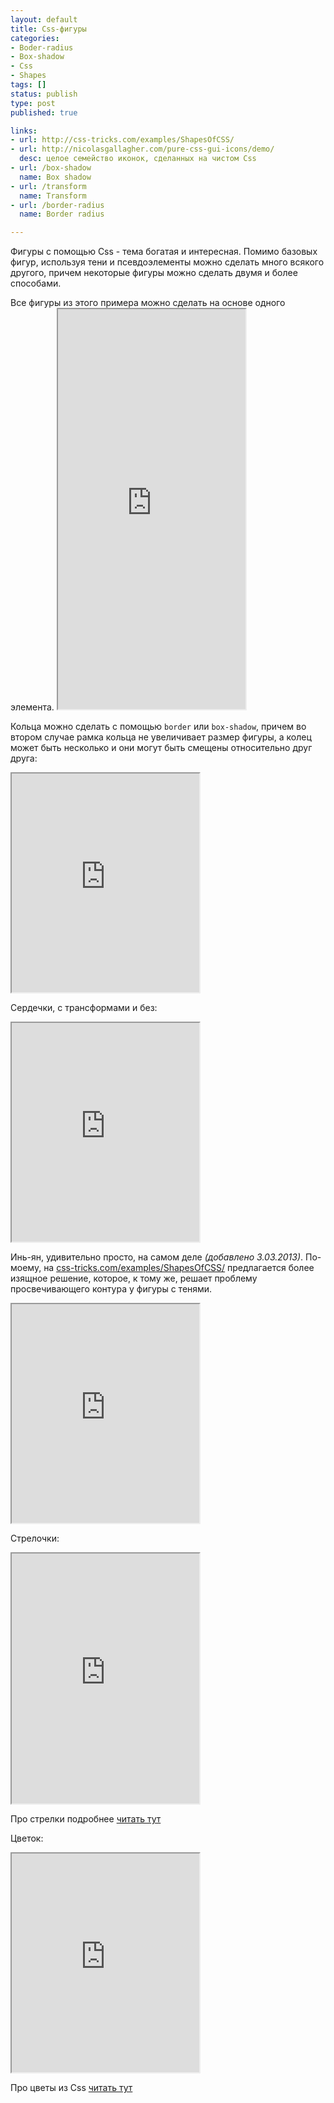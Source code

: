 ```yaml
---
layout: default
title: Css-фигуры
categories:
- Boder-radius
- Box-shadow
- Css
- Shapes
tags: []
status: publish
type: post
published: true

links: 
- url: http://css-tricks.com/examples/ShapesOfCSS/
- url: http://nicolasgallagher.com/pure-css-gui-icons/demo/
  desc: целое семейство иконок, сделанных на чистом Css
- url: /box-shadow
  name: Box shadow
- url: /transform
  name: Transform
- url: /border-radius
  name: Border radius

---
```

Фигуры с помощью Css - тема богатая и интересная. Помимо базовых фигур, используя тени и псевдоэлементы можно сделать много всякого другого, причем некоторые фигуры можно сделать двумя и более способами.

<!--more-->Все фигуры из этого примера можно сделать на основе одного элемента.

<iframe class="jsbin" style="height: 640px" src="http://jsbin.com/AZuFAkO/5/embed?output"></iframe>

Кольца можно сделать с помощью <code>border</code> или <code>box-shadow</code>, причем во втором случае рамка кольца не увеличивает размер фигуры, а колец может быть несколько и они могут быть смещены относительно друг друга:

<iframe class="jsbin" style="height: 350px" src="http://jsbin.com/uSiWahO/2/embed?output,css"></iframe>

Сердечки, с трансформами и без:

<iframe class="jsbin" style="height: 350px" src="http://jsbin.com/AZuFAkO/1/embed?output,css"></iframe>

Инь-ян, удивительно просто, на самом деле <em>(добавлено 3.03.2013)</em>.
По-моему, на <a href="http://css-tricks.com/examples/ShapesOfCSS/">css-tricks.com/examples/ShapesOfCSS/</a> предлагается более изящное решение, которое, к тому же, решает проблему просвечивающего контура у фигуры с тенями.

<iframe class="jsbin" style="height: 350px" src="http://jsbin.com/oLeqAhI/1/embed?output,css"></iframe>

Стрелочки:

<iframe class="jsbin" style="height: 400px" src="http://jsbin.com/aKUZaB/5/embed?css,output"></iframe>

Про стрелки подробнее <a href="/strelki-s-pomoshh-yu-svojstva-border/">читать тут</a>

Цветок:

<iframe class="jsbin" style="height: 350px" src="http://jsbin.com/iKubuKi/3/embed?output,css"></iframe>

Про цветы из Css <a href="/css-figury-lepestok/">читать тут</a>
